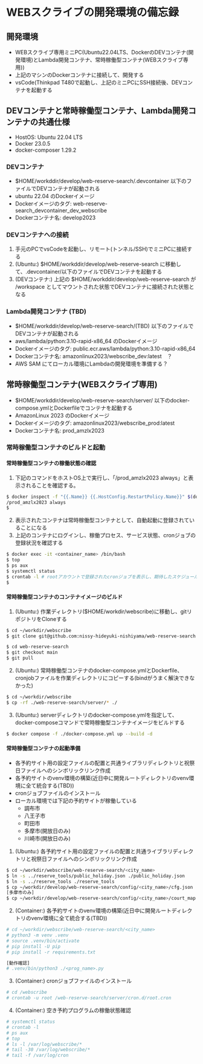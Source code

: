 # WEBスクライブの開発環境の備忘録


## 開発環境

- WEBスクライブ専用ミニPC(Ubuntu22.04LTS、DockerのDEVコンテナ(開発環境)とLambda開発コンテナ、常時稼働型コンテナ(WEBスクライブ専用))
- 上記のマシンのDockerコンテナに接続して、開発する
- vsCode(Thinkpad T480で起動し、上記のミニPCにSSH接続後、DEVコンテナを起動する

## DEVコンテナと常時稼働型コンテナ、Lambda開発コンテナの共通仕様

- HostOS: Ubuntu 22.04 LTS
- Docker 23.0.5
- docker-composer 1.29.2

### DEVコンテナ

- $HOME/workddir/develop/web-reserve-search/.devcontainer 以下のファイルでDEVコンテナが起動される
- ubuntu 22.04 のDockerイメージ
- Dockerイメージのタグ: web-reserve-search_devcontainer_dev_webscribe
- Dockerコンテナ名: develop2023

### DEVコンテナへの接続

1. 手元のPCでvsCodeを起動し、リモート(トンネル/SSH)でミニPCに接続する
2. (Ubuntu:) $HOME/workddir/develop/web-reserve-search に移動して、.devcontainer/以下のファイルでDEVコンテナを起動する
3. (DEVコンテナ:) 上記の $HOME/workddir/develop/web-reserve-search が /workspace としてマウントされた状態でDEVコンテナに接続された状態となる


### Lambda開発コンテナ (TBD)

- $HOME/workddir/develop/web-reserve-search/(TBD) 以下のファイルでDEVコンテナが起動される
- aws/lambda/python:3.10-rapid-x86_64 のDockerイメージ
- Dockerイメージのタグ: public.ecr.aws/lambda/python:3.10-rapid-x86_64
- Dockerコンテナ名:  amazonlinux2023/webscribe_dev:latest　？
- AWS SAM にてローカル環境にLambdaの開発環境を準備する？

## 常時稼働型コンテナ(WEBスクライブ専用)

- $HOME/workddir/develop/web-reserve-search/server/ 以下のdocker-compose.ymlとDockerfileでコンテナを起動する
- AmazonLinux 2023 のDockerイメージ
- Dockerイメージのタグ: amazonlinux2023/webscribe_prod:latest
- Dockerコンテナ名: prod_amzlx2023

### 常時稼働型コンテナのビルドと起動

#### 常時稼働型コンテナの稼働状態の確認

1. 下記のコマンドをホストOS上で実行し、「/prod_amzlx2023 always」と表示されることを確認する。
```bash
$ docker inspect -f "{{.Name}} {{.HostConfig.RestartPolicy.Name}}" $(docker ps -aq) | grep always
/prod_amzlx2023 always
$
```
2. 表示されたコンテナは常時稼働型コンテナとして、自動起動に登録されていることになる
3. 上記のコンテナにログインし、稼働プロセス、サービス状態、cronジョブの登録状況を確認する
```bash
$ docker exec -it <container_name> /bin/bash
$ top
$ ps aux
$ systemctl status
$ crontab -l # rootアカウントで登録されたcronジョブを表示し、期待したスケジュールが登録されていればよい
$
```

#### 常時稼働型コンテナのコンテナイメージのビルド

1. (Ubuntu:) 作業ディレクトリ($HOME/workdir/webscribe)に移動し、gitリポジトリをCloneする
```bash
$ cd ~/workdir/webscribe
$ git clone git@github.com:nissy-hideyuki-nishiyama/web-reserve-search.git

$ cd web-reserve-search
$ git checkout main
$ git pull
```

2. (Ubuntu:) 常時稼働型コンテナのdocker-compose.ymlとDockerfile、cronjobファイルを作業ディレクトリにコピーする(bindがうまく解決できなかった)
```bash
$ cd ~/workdir/webscribe
$ cp -rf ./web-reserve-search/server/* ./
```

3. (Ubuntu:) serverディレクトリのdocker-compose.ymlを指定して、docker-composeコマンドで常時稼働型コンテナイメージをビルドする
```bash
$ docker compose -f ./docker-compose.yml up --build -d
```


#### 常時稼働型コンテナの起動準備

- 各予約サイト用の設定ファイルの配置と共通ライブラリディレクトリと祝祭日ファイルへのシンボリックリンク作成
- 各予約サイトのvenv環境の構築(近日中に開発ルートディレクトリのvenv環境に全て統合する(TBD))
- cronジョブファイルのインストール
- ローカル環境では下記の予約サイトが稼働している
  - 調布市
  - 八王子市
  - 町田市
  - 多摩市(開放日のみ)
  - 川崎市(開放日のみ)

1. (Ubuntu:) 各予約サイト用の設定ファイルの配置と共通ライブラリディレクトリと祝祭日ファイルへのシンボリックリンク作成
```bash
$ cd ~/workdir/webscribe/web-reserve-search/<city_name>
$ ln -s ../reserve_tools/public_holiday.json ./public_holiday.json
$ ln -s ../reserve_tools ./reserve_tools
$ cp ~/workdir/develop/web-reserve-search/config/<city_name>/cfg.json ./
[多摩市のみ]
$ cp ~/workdir/develop/web-reserve-search/config/<city_name>/court_map.json ./
```

2. (Container:) 各予約サイトのvenv環境の構築(近日中に開発ルートディレクトリのvenv環境に全て統合する(TBD))
```bash
# cd ~/workdir/webscribe/web-reserve-search/<city_name>
# python3 -m venv .venv
# source .venv/bin/activate
# pip install -U pip
# pip install -r requirements.txt

[動作確認]
# .venv/bin/python3 ./<prog_name>.py
```

3. (Container:) cronジョブファイルのインストール
```bash
# cd /webscribe
# crontab -u root /web-reserve-search/server/cron.d/root.cron
```

4. (Container:) 空き予約プログラムの稼働状態確認
```bash
# systemctl status
# crontab -l 
# ps aux
# top
# ls -l /var/log/webscribe/*
# tail -30 /var/log/webscribe/*
# tail -f /var/log/cron
```
